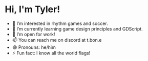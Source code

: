 <h1>Hi, I'm Tyler!</h1>

- 👀 I’m interested in rhythm games and soccer.
- 🌱 I’m currently learning game design principles and GDScript.
- 💞️ I’m open for work!
- 📫 You can reach me on discord at t.bon.e
- 😄 Pronouns: he/him
- ⚡ Fun fact: I know all the world flags!

<!---
tylereg03/tylereg03 is a ✨ special ✨ repository because its `README.md` (this file) appears on your GitHub profile.
You can click the Preview link to take a look at your changes.
--->
